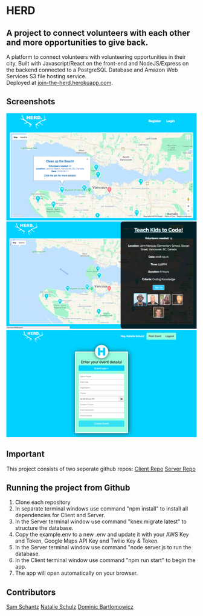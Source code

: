 # HERD
## A project to connect volunteers with each other and more opportunities to give back.

A platform to connect volunteers with volunteering opportunities in their city. Built with Javascript/React  on the front-end and NodeJS/Express on the backend connected to a PostgreSQL Database and Amazon Web Services S3 file hosting service.  
Deployed at [join-the-herd.herokuapp.com](https://join-the-herd.herokuapp.com/).

## Screenshots

![Main Page](https://github.com/Nschulz88/HERD_Client/blob/master/docs/MainPage.png)
![Slideout](https://github.com/Nschulz88/HERD_Client/blob/master/docs/SlideOut.png)
![Forms](https://github.com/Nschulz88/HERD_Client/blob/master/docs/Forms.png)

## Important
This project consists of two seperate github repos:
[Client Repo](https://github.com/Nschulz88/HERD_Client)
[Server Repo](https://github.com/Nschulz88/HERD_Server)

## Running the project from Github
1. Clone each repository
2. In separate terminal windows use command "npm install" to install all dependencies for Client and Server.
3. In the Server terminal window use command "knex:migrate latest" to structure the database.
4. Copy the example.env to a new .env and update it with your AWS Key and Token, Google Maps API Key and Twilio Key & Token.  
4. In the Server terminal window use command "node server.js to run the database.
5. In the Client terminal window use command "npm run start" to begin the app.
6. The app will open automatically on your browser.

## Contributors
[Sam Schantz](https://github.com/samvschantz)
[Natalie Schulz](https://github.com/Nschulz88)
[Dominic Bartlomowicz](https://github.com/Dominic-Bartlomowicz)